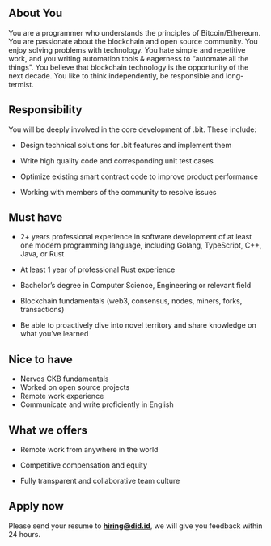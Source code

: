## About You

You are a programmer who understands the principles of Bitcoin/Ethereum. You are passionate about the blockchain and open source community. You enjoy solving problems with technology. You hate simple and repetitive work, and you writing automation tools & eagerness to “automate all the things”. You believe that blockchain technology is the opportunity of the next decade. You like to think independently, be responsible and long-termist.

## Responsibility

You will be deeply involved in the core development of .bit.   These include:

- Design technical solutions for .bit features and implement them
- Write high quality code and corresponding unit test cases
- Optimize existing smart contract code to improve product performance

- Working with members of the community to resolve issues

## Must have

- 2+ years professional experience in software development of at least one modern programming language, including Golang, TypeScript, C++, Java, or Rust

- At least 1 year of professional Rust experience

- Bachelor’s degree in Computer Science, Engineering or relevant field

- Blockchain fundamentals (web3, consensus, nodes, miners, forks, transactions)

- Be able to proactively dive into novel territory and share knowledge on what you’ve learned

## Nice to have

- Nervos CKB fundamentals
- Worked on open source projects
- Remote work experience
- Communicate and write proficiently in English

## What we offers

- Remote work from anywhere in the world 
- Competitive compensation and equity

- Fully transparent and collaborative team culture

## Apply now

Please send your resume to **hiring@did.id**, we will give you feedback within 24 hours.

